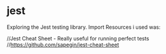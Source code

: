 # jest
Exploring the Jest testing library.
Import Resources i used was:

//Jest Cheat Sheet - Really useful for running perfect tests
//https://github.com/sapegin/jest-cheat-sheet
